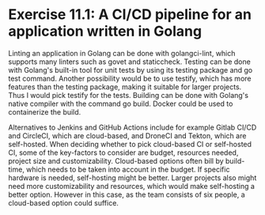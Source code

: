 # Exercise 11.1: A CI/CD pipeline for an application written in Golang #

Linting an application in Golang can be done with golangci-lint, which supports many linters such as govet and staticcheck.
Testing can be done with Golang's built-in tool for unit tests by using its testing package and go test command.
Another possibility would be to use testify, which has more features than the testing package, making  it suitable for larger projects. Thus I would pick testify for the tests.
Building can be done with Golang's native compiler with the command go build. Docker could be used to containerize the build.

Alternatives to Jenkins and GitHub Actions include for example Gitlab CI/CD and CircleCI, which are cloud-based, and DroneCI and Tekton, which are self-hosted.
When deciding whether to pick cloud-based CI or self-hosted CI, some of the key-factors to consider are budget, resources needed, project size and customizability.
Cloud-based options often bill by build-time, which needs to be taken into account in the budget. If specific hardware is needed, self-hosting might be better.
Larger projects also might need more customizability and resources, which would make self-hosting a better option. However in this case, as the team consists of six people, a cloud-based option could suffice.
